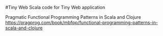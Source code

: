 #Tiny Web
Scala code for Tiny Web application

Pragmatic Functional Programming Patterns in Scala and Clojure
https://pragprog.com/book/mbfpp/functional-programming-patterns-in-scala-and-clojure